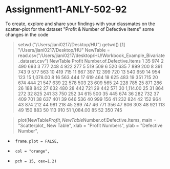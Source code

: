 # Assignment1-ANLY-502-92
To create, explore and share your findings with your classmates on the scatter-plot for the dataset "Profit &amp; Number of Defective Items" 
some changes in the code


> setwd ("/Users/jiani0217/Desktop/HU")
> getwd()
[1] "/Users/jiani0217/Desktop/HU"
> NewTable = read.csv("/Users/jiani0217/desktop/HU/Workbook_Example_Bivariate_dataset.csv")
> NewTable
Profit Number.of.Defective.Items
1        35                       974
2       490                       693
3       777                       248
4       922                       277
5       519                       509
6       520                       635
7       899                       200
8       391                       743
9       577                       563
10      419                       715
11      667                       397
12      399                       720
13      540                       659
14      954                       123
15 1,078.00                         8
16      563                       444
17      619                       464
18      625                       483
19      351                       715
20      674                       444
21      547                       639
22      578                       503
23      609                       565
24      228                       785 
25      871                       286
26      188                       842
27      632                       480
28      442                       721
29      442                       571
30 1,114.00                        25
31      864                       272
32      825                       241
33      750                       252
34      615                       500
35      445                       674
36      282                       732
37      409                       701
38      637                       401
39      646                       536
40      999                       156
41      232                       824
42      152                       964
43      874                       212
44      981                       218
45      289                       747
46      771                       356
47      806                       303
48      921                       113
49      150                       883
50      113                       910
51 1,084.00                        85
52      350                       745

> plot(NewTable$Profit, NewTable$Number.of.Defective.Items, main = "Scatterplot_ New Table", xlab = "Profit Numbers", ylab = "Defective Number", 
+      frame.plot = FALSE, 
+      col = "orange", 
+      pch = 15, cex=1.2)
